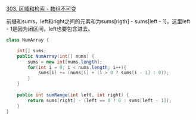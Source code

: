 [303. 区域和检索 - 数组不可变](https://leetcode.cn/problems/range-sum-query-immutable/)

前缀和sums，left和right之间的元素和为sums[rigth] - sums[left - 1]，这里left - 1是因为闭区间，left也要包含进去。

```java
class NumArray {

    int[] sums;
    public NumArray(int[] nums) {
        sums = new int[nums.length];
        for(int i = 0; i < nums.length; i++){
            sums[i] += (nums[i] + (i > 0 ? sums[i - 1] : 0));
        }
    }
    
    public int sumRange(int left, int right) {
        return sums[right] - (left == 0 ? 0 : sums[left - 1]);
    }
}
```